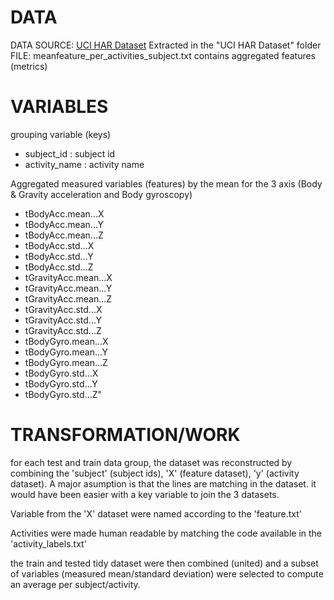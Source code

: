 # DATA
DATA SOURCE: [UCI HAR Dataset](https://d396qusza40orc.cloudfront.net/getdata%2Fprojectfiles%2FUCI%20HAR%20Dataset.zip)
Extracted in the "UCI HAR Dataset" folder
FILE: meanfeature_per_activities_subject.txt contains aggregated features (metrics)

# VARIABLES

grouping variable (keys)

+ subject_id : subject id
+ activity_name : activity name

Aggregated measured variables (features) by the mean for the 3 axis (Body & Gravity acceleration and Body gyroscopy)

+ tBodyAcc.mean...X
+ tBodyAcc.mean...Y
+ tBodyAcc.mean...Z
+ tBodyAcc.std...X
+ tBodyAcc.std...Y
+ tBodyAcc.std...Z
+ tGravityAcc.mean...X
+ tGravityAcc.mean...Y
+ tGravityAcc.mean...Z
+ tGravityAcc.std...X
+ tGravityAcc.std...Y
+ tGravityAcc.std...Z
+ tBodyGyro.mean...X
+ tBodyGyro.mean...Y
+ tBodyGyro.mean...Z
+ tBodyGyro.std...X
+ tBodyGyro.std...Y
+ tBodyGyro.std...Z"



# TRANSFORMATION/WORK
for each test and train data group, the dataset was reconstructed by combining the 'subject' (subject ids), 'X' (feature dataset), 'y' (activity dataset).
A major asumption is that the lines are matching in the dataset. it would have been easier with a key variable to join the 3 datasets.

Variable from the 'X' dataset were named according to the 'feature.txt'

Activities were made human readable by matching the code available in the 'activity_labels.txt'

the train and tested tidy dataset were then combined (united) and a subset of variables (measured mean/standard deviation) were selected to compute an average per subject/activity.